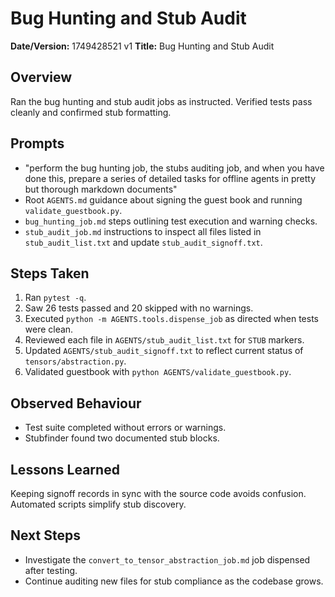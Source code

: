 # Bug Hunting and Stub Audit

**Date/Version:** 1749428521 v1
**Title:** Bug Hunting and Stub Audit

## Overview
Ran the bug hunting and stub audit jobs as instructed. Verified tests pass cleanly and confirmed stub formatting.

## Prompts
- "perform the bug hunting job, the stubs auditing job, and when you have done this, prepare a series of detailed tasks for offline agents in pretty but thorough markdown documents"
- Root `AGENTS.md` guidance about signing the guest book and running `validate_guestbook.py`.
- `bug_hunting_job.md` steps outlining test execution and warning checks.
- `stub_audit_job.md` instructions to inspect all files listed in `stub_audit_list.txt` and update `stub_audit_signoff.txt`.

## Steps Taken
1. Ran `pytest -q`.
2. Saw 26 tests passed and 20 skipped with no warnings.
3. Executed `python -m AGENTS.tools.dispense_job` as directed when tests were clean.
4. Reviewed each file in `AGENTS/stub_audit_list.txt` for `STUB` markers.
5. Updated `AGENTS/stub_audit_signoff.txt` to reflect current status of `tensors/abstraction.py`.
6. Validated guestbook with `python AGENTS/validate_guestbook.py`.

## Observed Behaviour
- Test suite completed without errors or warnings.
- Stubfinder found two documented stub blocks.

## Lessons Learned
Keeping signoff records in sync with the source code avoids confusion. Automated scripts simplify stub discovery.

## Next Steps
- Investigate the `convert_to_tensor_abstraction_job.md` job dispensed after testing.
- Continue auditing new files for stub compliance as the codebase grows.
